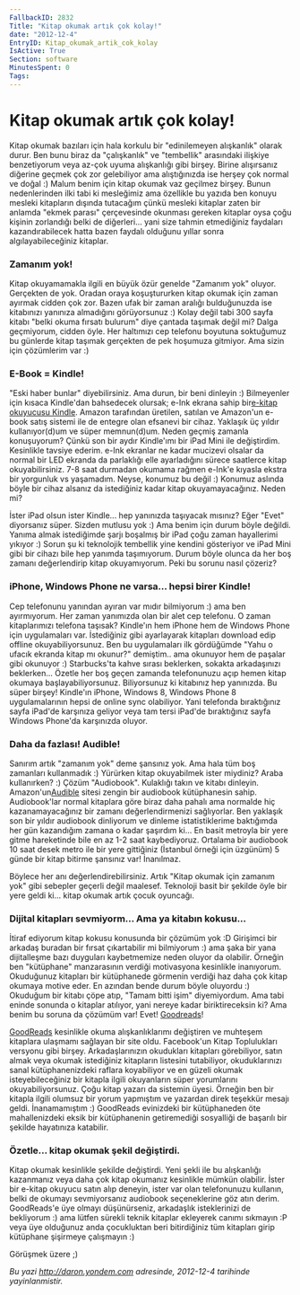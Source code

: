 ```yaml
---
FallbackID: 2832
Title: "Kitap okumak artık çok kolay!"
date: "2012-12-4"
EntryID: Kitap_okumak_artik_cok_kolay
IsActive: True
Section: software
MinutesSpent: 0
Tags: 
---
```

# Kitap okumak artık çok kolay!
Kitap okumak bazıları için hala korkulu bir "edinilemeyen alışkanlık"
olarak durur. Ben bunu biraz da "çalışkanlık" ve "tembellik" arasındaki
ilişkiye benzetiyorum veya az-çok uyuma alışkanlığı gibi birşey. Birine
alışırsanız diğerine geçmek çok zor gelebiliyor ama alıştığınızda ise
herşey çok normal ve doğal :) Malum benim için kitap okumak vaz geçilmez
birşey. Bunun nedenlerinden ilki tabi ki mesleğimiz ama özellikle bu
yazıda ben konuyu mesleki kitapların dışında tutacağım çünkü mesleki
kitaplar zaten bir anlamda "ekmek parası" çerçevesinde okunması gereken
kitaplar oysa çoğu kişinin zorlandığı belki de diğerleri... yani size
tahmin etmediğiniz faydaları kazandırabilecek hatta bazen faydalı
olduğunu yıllar sonra algılayabileceğiniz kitaplar.

### Zamanım yok!

Kitap okuyamamakla ilgili en büyük özür genelde "Zamanım yok" oluyor.
Gerçekten de yok. Oradan oraya koşuştururken kitap okumak için zaman
ayırmak cidden çok zor. Bazen ufak bir zaman aralığı bulduğunuzda ise
kitabınızı yanınıza almadığını görüyorsunuz :) Kolay değil tabi 300
sayfa kitabı "belki okuma fırsatı bulurum" diye çantada taşımak değil
mi? Dalga geçmiyorum, cidden öyle. Her haltımızı cep telefonu boyutuna
soktuğumuz bu günlerde kitap taşımak gerçekten de pek hoşumuza gitmiyor.
Ama sizin için çözümlerim var :)

### E-Book = Kindle!

"Eski haber bunlar" diyebilirsiniz. Ama durun, bir beni dinleyin :)
Bilmeyenler için kısaca Kindle'dan bahsedecek olursak; e-Ink ekrana
sahip bir[e-kitap okuyucusu
Kindle](http://www.amazon.com/gp/product/B007HCCOD0/ref=amb_link_365798502_2?pf_rd_m=ATVPDKIKX0DER&pf_rd_s=center-1&pf_rd_r=10MD0GXHZH33VMY3VFHZ&pf_rd_t=101&pf_rd_p=1404708322&pf_rd_i=507846).
Amazon tarafından üretilen, satılan ve Amazon'un e-book satış sistemi
ile de entegre olan efsanevi bir cihaz. Yaklaşık üç yıldır
kullanıyor(d)um ve süper memnun(d)um. Neden geçmiş zamanla konuşuyorum?
Çünkü son bir aydır Kindle'ımı bir iPad Mini ile değiştirdim. Kesinlikle
tavsiye ederim. e-Ink ekranlar ne kadar mucizevi olsalar da normal bir
LED ekranda da parlaklığı elle ayarladığını sürece saatlerce kitap
okuyabilirsiniz. 7-8 saat durmadan okumama rağmen e-Ink'e kıyasla ekstra
bir yorgunluk vs yaşamadım. Neyse, konumuz bu değil :) Konumuz aslında
böyle bir cihaz alsanız da istediğiniz kadar kitap okuyamayacağınız.
Neden mi?

İster iPad olsun ister Kindle... hep yanınızda taşıyacak mısınız? Eğer
"Evet" diyorsanız süper. Sizden mutlusu yok :) Ama benim için durum
böyle değildi. Yanıma almak istediğimde şarjı boşalmış bir iPad çoğu
zaman hayallerimi yıkıyor :) Sorun şu ki teknolojik tembellik yine
kendini gösteriyor ve iPad Mini gibi bir cihazı bile hep yanımda
taşımıyorum. Durum böyle olunca da her boş zamanı değerlendirip kitap
okuyamıyorum. Peki bu sorunu nasıl çözeriz?

### iPhone, Windows Phone ne varsa... hepsi birer Kindle!

Cep telefonunu yanından ayıran var mıdır bilmiyorum :) ama ben
ayırmıyorum. Her zaman yanımızda olan bir alet cep telefonu. O zaman
kitaplarımızı telefona taşısak? Kindle'ın hem iPhone hem de Windows
Phone için uygulamaları var. İstediğiniz gibi ayarlayarak kitapları
download edip offline okuyabiliyorsunuz. Ben bu uygulamaları ilk
gördüğümde "Yahu o ufacık ekranda kitap mı okunur?" demiştim.. ama
okunuyor hem de paşalar gibi okunuyor :) Starbucks'ta kahve sırası
beklerken, sokakta arkadaşınızı beklerken... Özetle her boş geçen
zamanda telefonunuzu açıp hemen kitap okumaya başlayabiliyorsunuz.
Biliyorsunuz ki kitabınız hep yanınızda. Bu süper birşey! Kindle'ın
iPhone, Windows 8, Windows Phone 8 uygulamalarının hepsi de online sync
olabiliyor. Yani telefonda bıraktığınız sayfa iPad'de karşınıza geliyor
veya tam tersi iPad'de bıraktığınız sayfa Windows Phone'da karşınızda
oluyor.

### Daha da fazlası! Audible!

Sanırım artık "zamanım yok" deme şansınız yok. Ama hala tüm boş
zamanları kullanmadık :) Yürürken kitap okuyabilmek ister miydiniz?
Araba kullanırken? :) Çözüm "Audiobook". Kulaklığı takın ve kitabı
dinleyin. Amazon'un[Audible](http://www.audible.com/) sitesi zengin bir
audiobook kütüphanesin sahip. Audiobook'lar normal kitaplara göre biraz
daha pahalı ama normalde hiç kazanamayacağınız bir zamanı
değerlendirmenizi sağlıyorlar. Ben yaklaşık son bir yıldır audiobook
dinliyorum ve dinleme istatistiklerime baktığımda her gün kazandığım
zamana o kadar şaşırdım ki... En basit metroyla bir yere gitme
hareketinde bile en az 1-2 saat kaybediyoruz. Ortalama bir audiobook 10
saat desek metro ile bir yere gittiğiniz (İstanbul örneği için üzgünüm)
5 günde bir kitap bitirme şansınız var! İnanılmaz.

Böylece her anı değerlendirebilirsiniz. Artık "Kitap okumak için zamanım
yok" gibi sebepler geçerli değil maalesef. Teknoloji basit bir şekilde
öyle bir yere geldi ki... kitap okumak artık çocuk oyuncağı.

### Dijital kitapları sevmiyorm... Ama ya kitabın kokusu...

İtiraf ediyorum kitap kokusu konusunda bir çözümüm yok :D Girişimci bir
arkadaş buradan bir fırsat çıkartabilir mi bilmiyorum :) ama şaka bir
yana dijitalleşme bazı duyguları kaybetmemize neden oluyor da olabilir.
Örneğin ben "kütüphane" manzarasının verdiği motivasyona kesinlikle
inanıyorum. Okuduğunuz kitapları bir kütüphanede görmenin verdiği haz
daha çok kitap okumaya motive eder. En azından bende durum böyle
oluyordu :) Okuduğum bir kitabı çöpe atıp, "Tamam bitti işim"
diyemiyordum. Ama tabi eninde sonunda o kitaplar atılıyor, yani nereye
kadar biriktireceksin ki? Ama benim bu soruna da çözümüm var!
Evet! [Goodreads](http://www.goodreads.com/daronyondem)!

[GoodReads](http://www.goodreads.com/daronyondem) kesinlikle okuma
alışkanlıklarımı değiştiren ve muhteşem kitaplara ulaşmamı sağlayan bir
site oldu. Facebook'un Kitap Toplulukları versyonu gibi birşey.
Arkadaşlarınızın okudukları kitapları görebiliyor, satın almak veya
okumak istediğiniz kitapların listesini tutabiliyor, okuduklarınızı
sanal kütüphanenizdeki raflara koyabiliyor ve en güzeli okumak
isteyebileceğiniz bir kitapla ilgili okuyanların süper yorumlarını
okuyabiliyorsunuz. Çoğu kitap yazarı da sistemin üyesi. Örneğin ben bir
kitapla ilgili olumsuz bir yorum yapmıştım ve yazardan direk teşekkür
mesajı geldi. İnanamamıştım :) GoodReads evinizdeki bir kütüphaneden öte
mahallenizdeki eksik bir kütüphanenin getiremediği sosyalliği de
başarılı bir şekilde hayatınıza katabilir.

### Özetle... kitap okumak şekil değiştirdi.

Kitap okumak kesinlikle şekilde değiştirdi. Yeni şekli ile bu
alışkanlığı kazanmanız veya daha çok kitap okumanız kesinlikle mümkün
olabilir. İster bir e-kitap okuyucu satın alıp deneyin, ister var olan
telefonunuzu kullanın, belki de okumayı sevmiyorsanız audiobook
seçeneklerine göz atın derim. GoodReads'e üye olmayı düşünürseniz,
arkadaşlık isteklerinizi de bekliyorum :) ama lütfen sürekli teknik
kitaplar ekleyerek canımı sıkmayın :P veya üye olduğunuz anda
çocukluktan beri bitirdiğiniz tüm kitapları girip kütüphane şişirmeye
çalışmayın :)

Görüşmek üzere ;)



*Bu yazi http://daron.yondem.com adresinde, 2012-12-4 tarihinde yayinlanmistir.*
